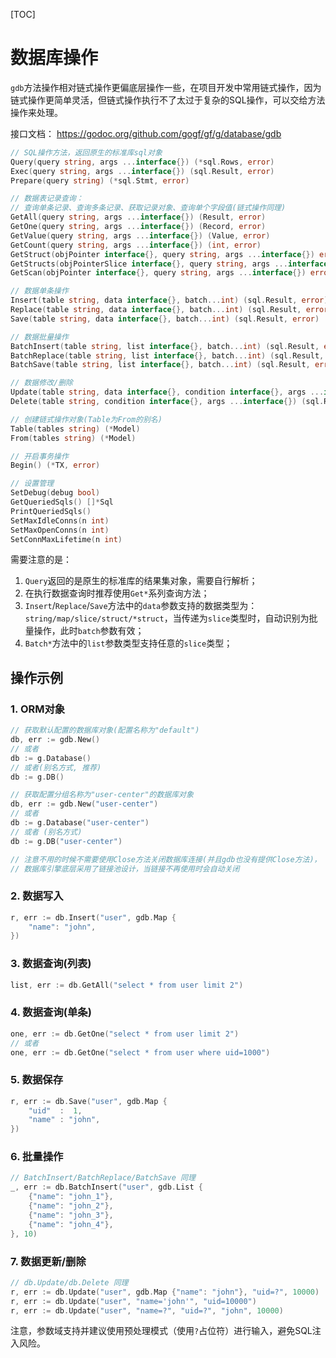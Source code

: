 
[TOC]

# 数据库操作

`gdb`方法操作相对链式操作更偏底层操作一些，在项目开发中常用链式操作，因为链式操作更简单灵活，但链式操作执行不了太过于复杂的SQL操作，可以交给方法操作来处理。

接口文档：
https://godoc.org/github.com/gogf/gf/g/database/gdb

```go
// SQL操作方法，返回原生的标准库sql对象
Query(query string, args ...interface{}) (*sql.Rows, error)
Exec(query string, args ...interface{}) (sql.Result, error)
Prepare(query string) (*sql.Stmt, error)

// 数据表记录查询：
// 查询单条记录、查询多条记录、获取记录对象、查询单个字段值(链式操作同理)
GetAll(query string, args ...interface{}) (Result, error)
GetOne(query string, args ...interface{}) (Record, error)
GetValue(query string, args ...interface{}) (Value, error)
GetCount(query string, args ...interface{}) (int, error)
GetStruct(objPointer interface{}, query string, args ...interface{}) error
GetStructs(objPointerSlice interface{}, query string, args ...interface{}) error
GetScan(objPointer interface{}, query string, args ...interface{}) error

// 数据单条操作
Insert(table string, data interface{}, batch...int) (sql.Result, error)
Replace(table string, data interface{}, batch...int) (sql.Result, error)
Save(table string, data interface{}, batch...int) (sql.Result, error)

// 数据批量操作
BatchInsert(table string, list interface{}, batch...int) (sql.Result, error)
BatchReplace(table string, list interface{}, batch...int) (sql.Result, error)
BatchSave(table string, list interface{}, batch...int) (sql.Result, error)

// 数据修改/删除
Update(table string, data interface{}, condition interface{}, args ...interface{}) (sql.Result, error)
Delete(table string, condition interface{}, args ...interface{}) (sql.Result, error)

// 创建链式操作对象(Table为From的别名)
Table(tables string) (*Model)
From(tables string) (*Model)

// 开启事务操作
Begin() (*TX, error)

// 设置管理
SetDebug(debug bool)
GetQueriedSqls() []*Sql
PrintQueriedSqls()
SetMaxIdleConns(n int)
SetMaxOpenConns(n int)
SetConnMaxLifetime(n int)
```

需要注意的是：
1. `Query`返回的是原生的标准库的结果集对象，需要自行解析；
1. 在执行数据查询时推荐使用`Get*`系列查询方法；
1. `Insert`/`Replace`/`Save`方法中的`data`参数支持的数据类型为：`string/map/slice/struct/*struct`，当传递为`slice`类型时，自动识别为批量操作，此时`batch`参数有效；
1. `Batch*`方法中的`list`参数类型支持任意的`slice`类型；


## 操作示例


### 1. ORM对象
```go
// 获取默认配置的数据库对象(配置名称为"default")
db, err := gdb.New()
// 或者
db := g.Database()
// 或者(别名方式, 推荐)
db := g.DB()

// 获取配置分组名称为"user-center"的数据库对象
db, err := gdb.New("user-center")
// 或者 
db := g.Database("user-center")
// 或者 (别名方式)
db := g.DB("user-center")

// 注意不用的时候不需要使用Close方法关闭数据库连接(并且gdb也没有提供Close方法)，
// 数据库引擎底层采用了链接池设计，当链接不再使用时会自动关闭
```

### 2. 数据写入
```go
r, err := db.Insert("user", gdb.Map {
    "name": "john",
})
```

### 3. 数据查询(列表)
```go
list, err := db.GetAll("select * from user limit 2")
```

### 4. 数据查询(单条)
```go
one, err := db.GetOne("select * from user limit 2")
// 或者
one, err := db.GetOne("select * from user where uid=1000")
```

### 5. 数据保存
```go
r, err := db.Save("user", gdb.Map {
    "uid"  :  1,
    "name" : "john",
})
```

### 6. 批量操作
```go
// BatchInsert/BatchReplace/BatchSave 同理
_, err := db.BatchInsert("user", gdb.List {
    {"name": "john_1"},
    {"name": "john_2"},
    {"name": "john_3"},
    {"name": "john_4"},
}, 10)
```

### 7. 数据更新/删除
```go
// db.Update/db.Delete 同理
r, err := db.Update("user", gdb.Map {"name": "john"}, "uid=?", 10000)
r, err := db.Update("user", "name='john'", "uid=10000")
r, err := db.Update("user", "name=?", "uid=?", "john", 10000)
```
注意，参数域支持并建议使用预处理模式（使用`?`占位符）进行输入，避免SQL注入风险。
